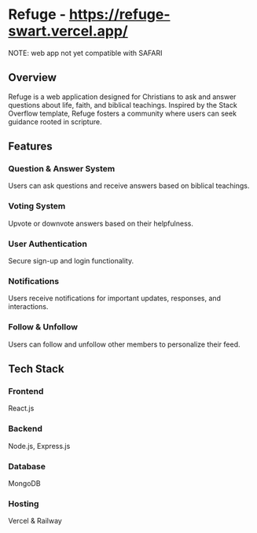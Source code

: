 # Refuge - https://refuge-swart.vercel.app/
NOTE: web app not yet compatible with SAFARI
## Overview

Refuge is a web application designed for Christians to ask and answer questions about life, faith, and biblical teachings. Inspired by the Stack Overflow template, Refuge fosters a community where users can seek guidance rooted in scripture.

## Features

### Question & Answer System

Users can ask questions and receive answers based on biblical teachings.

### Voting System

Upvote or downvote answers based on their helpfulness.

### User Authentication

Secure sign-up and login functionality.

### Notifications

Users receive notifications for important updates, responses, and interactions.

### Follow & Unfollow

Users can follow and unfollow other members to personalize their feed.

## Tech Stack
### Frontend

React.js

### Backend

Node.js, Express.js

### Database

MongoDB

### Hosting

Vercel & Railway


